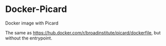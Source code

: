 # Docker-Picard
Docker image with Picard

The same as https://hub.docker.com/r/broadinstitute/picard/dockerfile, but without the entrypoint.

